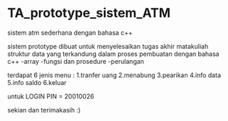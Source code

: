 # TA_prototype_sistem_ATM
sistem atm sederhana dengan bahasa c++


sistem prototype dibuat untuk menyelesaikan tugas akhir matakuliah struktur data 
yang terkandung dalam proses pembuatan dengan bahasa c++
-array
-fungsi dan prosedure
-perulangan 

terdapat 6 jenis menu :
1.tranfer uang
2.menabung
3.pearikan
4.info data
5.info saldo
6.keluar

untuk LOGIN PIN = 20010026

sekian dan terimakasih :)
